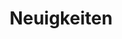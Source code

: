 ---
title: Neuigkeiten
menu_title: "Neuigkeiten (ENG)"
mobile_menu_title: "Neuigkeiten (ENG)"
layout: news-list
---